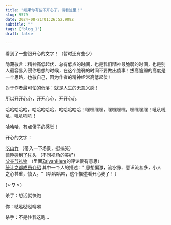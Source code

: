 ```yaml
--- 
title: "如果你有些不开心了，请看这里！" 
slug: 9579
date: 2024-08-21T01:26:52.909Z 
subtitle: "" 
tags: ["blog_1"] 
draft: false

--- 
```



看到了一些很开心的文字！（暂时还有些少）

隐藏敬言：精神高低起伏，总有低点的时间，也是我们精神最脆弱的时间，也是别人最容易入侵你思想的时候，在这个脆弱的时间不要做出傻事！拔高脆弱的高度是一个思路，也敬自己，因为作者的精神经常高低起伏！

对于作者最可怕的低落：就是人生的无意义感！

所以开开心心，开开心心，开开心心

哈哈哈哈哈，哈哈哈哈哈，哈哈哈哈哈！嘿嘿嘿嘿，嘿嘿嘿嘿，嘿嘿嘿嘿！吼吼吼吼，吼吼吼吼！

哈哈哈，有点傻子的感觉！

 开心的文字：

[吃山竹](https://yihui.org/cn/2018/01/mangosteen/) （带入一下场景，挺搞笑）     
[瞌睡碰到了枕头](https://yihui.org/cn/2006/03/12-02-00/) （不同视角的美好）     
[父亲节礼物](https://yihui.org/cn/2022/07/father-day-gift/) （里面[ZaiyanHere](https://github.com/ZaiyanHere)的评论很有意思）[
](https://github.com/ZaiyanHere)   
[统计之都成员介绍](https://cosx.org/members/#yihui)       其中一个人的描述：" 思想偏激，流水账、意识流甚多，小人之心甚重，慎入。"（哈哈哈哈，这个描述看开心我了！）




(〃∇〃)

杀手：想活就快跑

你：哒哒哒哒嘚嘚

杀手：不是往我这跑...



<!-- 如果你还是不开心，孩子，做自己一直想做却没做的事情吧，或者出门和小伙伴一块玩玩 -->































